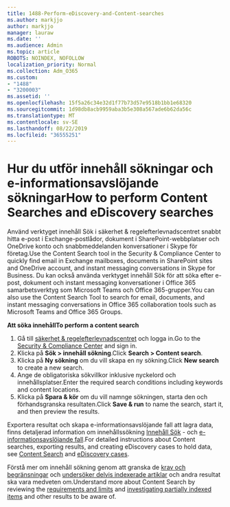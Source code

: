 ```yaml
---
title: 1488-Perform-eDiscovery-and-Content-searches
ms.author: markjjo
author: markjjo
manager: lauraw
ms.date: ''
ms.audience: Admin
ms.topic: article
ROBOTS: NOINDEX, NOFOLLOW
localization_priority: Normal
ms.collection: Adm_O365
ms.custom:
- "1488"
- "3200003"
ms.assetid: ''
ms.openlocfilehash: 15f5a26c34e32d1f77b73d57e9518b1bb1e68320
ms.sourcegitcommit: 1d98db8acb9959aba3b5e308a567ade6b62da56c
ms.translationtype: MT
ms.contentlocale: sv-SE
ms.lasthandoff: 08/22/2019
ms.locfileid: "36555251"
---
```

# <a name="how-to-perform-content-searches-and-ediscovery-searches"></a><span data-ttu-id="abfab-102">Hur du utför innehåll sökningar och e-informationsavslöjande sökningar</span><span class="sxs-lookup"><span data-stu-id="abfab-102">How to perform Content Searches and eDiscovery searches</span></span>

<span data-ttu-id="abfab-103">Använd verktyget innehåll Sök i säkerhet & regelefterlevnadscentret snabbt hitta e-post i Exchange-postlådor, dokument i SharePoint-webbplatser och OneDrive konto och snabbmeddelanden konversationer i Skype för företag.</span><span class="sxs-lookup"><span data-stu-id="abfab-103">Use the Content Search tool in the Security & Compliance Center to quickly find email in Exchange mailboxes, documents in SharePoint sites and OneDrive account, and instant messaging conversations in Skype for Business.</span></span> <span data-ttu-id="abfab-104">Du kan också använda verktyget innehåll Sök för att söka efter e-post, dokument och instant messaging konversationer i Office 365 samarbetsverktyg som Microsoft Teams och Office 365-grupper.</span><span class="sxs-lookup"><span data-stu-id="abfab-104">You can also use the Content Search Tool to search for email, documents, and instant messaging conversations in Office 365 collaboration tools such as Microsoft Teams and Office 365 Groups.</span></span>

<span data-ttu-id="abfab-105">**Att söka innehåll**</span><span class="sxs-lookup"><span data-stu-id="abfab-105">**To perform a content search**</span></span>

1. <span data-ttu-id="abfab-106">Gå till [säkerhet & regelefterlevnadscentret](https://protection.office.com) och logga in.</span><span class="sxs-lookup"><span data-stu-id="abfab-106">Go to the [Security & Compliance Center](https://protection.office.com) and sign in.</span></span>
2. <span data-ttu-id="abfab-107">Klicka på **Sök > innehåll sökning**.</span><span class="sxs-lookup"><span data-stu-id="abfab-107">Click **Search > Content search**.</span></span>
3. <span data-ttu-id="abfab-108">Klicka på **Ny sökning** om du vill skapa en ny sökning.</span><span class="sxs-lookup"><span data-stu-id="abfab-108">Click **New search** to create a new search.</span></span>
4. <span data-ttu-id="abfab-109">Ange de obligatoriska sökvillkor inklusive nyckelord och innehållsplatser.</span><span class="sxs-lookup"><span data-stu-id="abfab-109">Enter the required search conditions including keywords and content locations.</span></span>  
5. <span data-ttu-id="abfab-110">Klicka på **Spara & kör** om du vill namnge sökningen, starta den och förhandsgranska resultaten.</span><span class="sxs-lookup"><span data-stu-id="abfab-110">Click **Save & run** to name the search, start it, and then preview the results.</span></span>

<span data-ttu-id="abfab-111">Exportera resultat och skapa e-informationsavslöjande fall att lagra data, finns detaljerad information om innehållssökning [Innehåll Sök](https://docs.microsoft.com/office365/securitycompliance/content-search) - och [e-informationsavslöjande fall](https://docs.microsoft.com/office365/securitycompliance/ediscovery-cases).</span><span class="sxs-lookup"><span data-stu-id="abfab-111">For detailed instructions about Content searches, exporting results, and creating eDiscovery cases to hold data, see [Content Search](https://docs.microsoft.com/office365/securitycompliance/content-search) and [eDiscovery cases](https://docs.microsoft.com/office365/securitycompliance/ediscovery-cases).</span></span>

<span data-ttu-id="abfab-112">Förstå mer om innehåll sökning genom att granska de [krav och begränsningar](https://docs.microsoft.com/office365/securitycompliance/limits-for-content-search) och [undersöker delvis indexerade artiklar](https://docs.microsoft.com/office365/securitycompliance/investigating-partially-indexed-items-in-ediscovery) och andra resultat ska vara medveten om.</span><span class="sxs-lookup"><span data-stu-id="abfab-112">Understand more about Content Search by reviewing the [requirements and limits](https://docs.microsoft.com/office365/securitycompliance/limits-for-content-search) and  [investigating partially indexed items](https://docs.microsoft.com/office365/securitycompliance/investigating-partially-indexed-items-in-ediscovery) and other results to be aware of.</span></span>